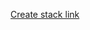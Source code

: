 [Create stack link](https://us-west-2.console.aws.amazon.com/cloudformation/home#/stacks/new?templateURL=https://s3.amazonaws.com/cfn-staticweb-example/template.json)
